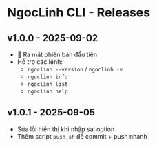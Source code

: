 # NgocLinh CLI - Releases

## v1.0.0 - 2025-09-02
- 🎉 Ra mắt phiên bản đầu tiên
- Hỗ trợ các lệnh:
  - `ngoclinh --version` / `ngoclinh -v`
  - `ngoclinh info`
  - `ngoclinh list`
  - `ngoclinh help`

## v1.0.1 - 2025-09-05
- Sửa lỗi hiển thị khi nhập sai option
- Thêm script `push.sh` để commit + push nhanh